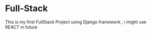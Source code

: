 # Full-Stack
This is my first FullStack Project using Django framework , i might use REACT in future
